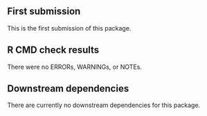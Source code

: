 ## First submission
This is the first submission of this package.

## R CMD check results
There were no ERRORs, WARNINGs, or NOTEs.

## Downstream dependencies
There are currently no downstream dependencies for this package.
